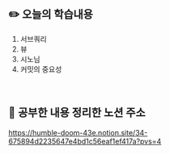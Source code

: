 ## :pencil2:  오늘의 학습내용
1. 서브쿼리
2. 뷰
3. 시노님
4. 커밋의 중요성
<br>

## :memo:  공부한 내용 정리한 노션 주소
<https://humble-doom-43e.notion.site/34-675894d2235647e4bd1c56eaf1ef417a?pvs=4>

